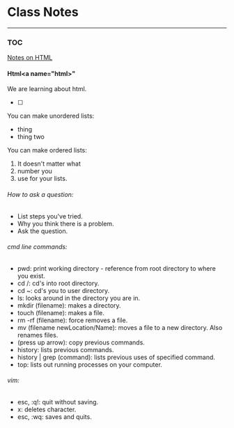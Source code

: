 # Class Notes

******

### TOC

[Notes on HTML](#html)

#### Html<a name="html></a>"

We are learning about html.

- [ ]

You can make unordered lists:

- thing
- thing two

You can make ordered lists:

1. It doesn't matter what
3. number you
4. use for your lists.

###### How to ask a question:

- List steps you've tried.
- Why you think there is a problem.
- Ask the question.

###### cmd line commands:

- pwd: print working directory - reference from root directory to where you exist.
- cd /: cd's into root directory.
- cd ~: cd's you to user directory.
- ls: looks around in the directory you are in.
- mkdir (filename): makes a directory.
- touch (filename): makes a file.
- rm -rf (filename): force removes a file.
- mv (filename newLocation/Name): moves a file to a new directory. Also renames files.
- (press up arrow): copy previous commands.
- history: lists previous commands.
- history | grep (command): lists previous uses of specified command.
- top: lists out running processes on your computer.

###### vim:

- esc, :q!: quit without saving.
- x: deletes character.
- esc, :wq: saves and quits.
